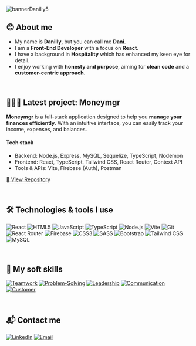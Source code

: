 ![bannerDanilly5](https://github.com/user-attachments/assets/c66cefaa-ef43-4222-a693-6e3be7c79674)

## 😊 About me
- My name is **Danilly**, but you can call me **Dani**. 
- I am a **Front-End Developer** with a focus on **React**.
- I have a background in **Hospitality** which has enhanced my keen eye for detail.
- I enjoy working with **honesty and purpose**, aiming for **clean code** and a **customer-centric approach**.

<br>

## 👩🏻‍💻 Latest project: Moneymgr
**Moneymgr** is a full-stack application designed to help you **manage your finances efficiently**. With an intuitive interface, you can easily track your income, expenses, and balances.

#### Tech stack 
  - Backend: Node.js, Express, MySQL, Sequelize, TypeScript, Nodemon
  - Frontend: React, TypeScript, Tailwind CSS, React Router, Context API
  - Tools & APIs: Vite, Firebase (Auth), Postman

[🔗 View Repository](https://github.com/danilly7/money-mgr) 


<br>

## 🛠️ Technologies & tools I use
![React](https://img.shields.io/badge/React-61DAFB?style=for-the-badge&logo=react&logoColor=white)  ![HTML5](https://img.shields.io/badge/HTML5-E34F26?style=for-the-badge&logo=html5&logoColor=white)  ![JavaScript](https://img.shields.io/badge/JavaScript-F7DF1E?style=for-the-badge&logo=javascript&logoColor=black)  ![TypeScript](https://img.shields.io/badge/TypeScript-3178C6?style=for-the-badge&logo=typescript&logoColor=white)  ![Node.js](https://img.shields.io/badge/Node.js-339933?style=for-the-badge&logo=node.js&logoColor=white)  ![Vite](https://img.shields.io/badge/Vite-646CFF?style=for-the-badge&logo=vite&logoColor=white)  ![Git](https://img.shields.io/badge/Git-F05032?style=for-the-badge&logo=git&logoColor=white)  ![React Router](https://img.shields.io/badge/React%20Router-CA4245?style=for-the-badge&logo=reactrouter&logoColor=white)  ![Firebase](https://img.shields.io/badge/Firebase-FFCA28?style=for-the-badge&logo=firebase&logoColor=black)  ![CSS3](https://img.shields.io/badge/CSS3-1572B6?style=for-the-badge&logo=css3&logoColor=white)  ![SASS](https://img.shields.io/badge/SASS-CC6699?style=for-the-badge&logo=sass&logoColor=white)  ![Bootstrap](https://img.shields.io/badge/Bootstrap-7952B3?style=for-the-badge&logo=bootstrap&logoColor=white)  ![Tailwind CSS](https://img.shields.io/badge/Tailwind%20CSS-06B6D4?style=for-the-badge&logo=tailwindcss&logoColor=white)  ![MySQL](https://img.shields.io/badge/MySQL-4479A1?style=for-the-badge&logo=mysql&logoColor=white)  
 
<br>

## 🎯 My soft skills

[![Teamwork](https://img.shields.io/badge/Teamwork_&_Collaboration-8A2BE2?style=for-the-badge)](https://github.com/danilly7)
[![Problem-Solving](https://img.shields.io/badge/Problem_Solving_Mindset-4BC0D9?style=for-the-badge)](https://github.com/danilly7)
[![Leadership](https://img.shields.io/badge/Organization_&_Leadership-FF7F50?style=for-the-badge)](https://github.com/danilly7)
[![Communication](https://img.shields.io/badge/Effective_Communication-32CD32?style=for-the-badge)](https://github.com/danilly7)
[![Customer](https://img.shields.io/badge/Customer_Centered_Approach-DAA520?style=for-the-badge)](https://github.com/danilly7)

<br>

## 📬 Contact me

[![LinkedIn](https://img.shields.io/badge/LinkedIn-0A66C2?style=for-the-badge&logo=linkedin&logoColor=white)](https://www.linkedin.com/in/danillycondori/)  [![Email](https://img.shields.io/badge/Email-danilly7@gmail.com-D14836?style=for-the-badge&logo=gmail&logoColor=white)](mailto:danilly7@gmail.com)
